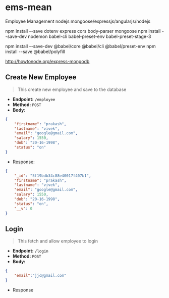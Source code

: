 # ems-mean
Employee Management nodejs mongoose/expressjs/angularjs/nodejs

npm install --save dotenv express cors body-parser mongoose
npm install --save-dev nodemon babel-cli babel-preset-env babel-preset-stage-3

npm install --save-dev @babel/core @babel/cli @babel/preset-env
npm install --save @babel/polyfill

http://howtonode.org/express-mongodb

## Create New Employee
> This create new employee and save to the database

- **Endpoint:** `/employee`
- **Method:** `POST`
- **Body:**

```json
{
    "firstname": "prakash",
    "lastname": "vivek",
    "email": "google@gmail.com",
    "salary": 1550,
    "dob": "20-16-1998",
    "status": "on"
}
```

- Response:

```json
{
    "_id": "5f19bdb34c88e40017f407b1",
    "firstname": "prakash",
    "lastname": "vivek",
    "email": "google@gmail.com",
    "salary": 1550,
    "dob": "20-16-1998",
    "status": "on",
    "__v": 0
}
```

## Login
> This fetch and allow employee to login
- **Endpoint:** `/login`
- **Method:** `POST`
- **Body:**

```json
{
    "email":"jjc@gmail.com"
}
```
- Response

```json
